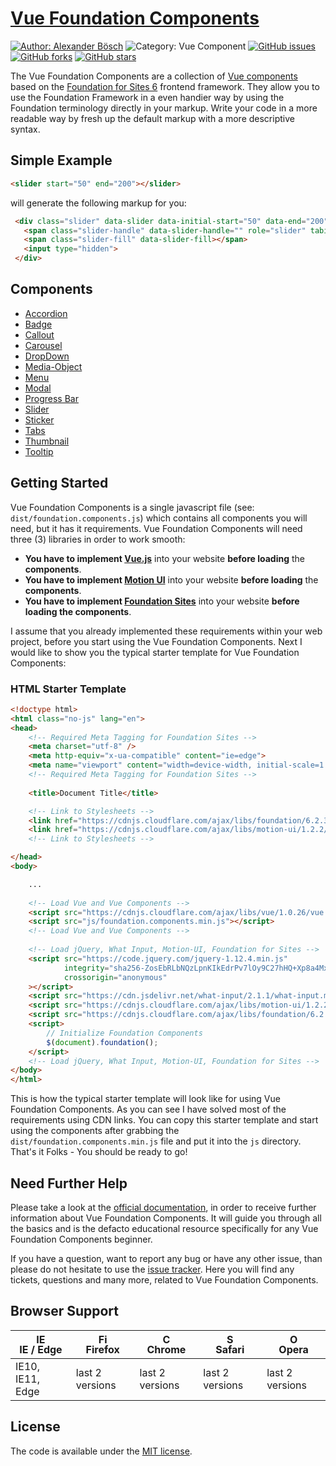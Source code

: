 [Vue Foundation Components](https://github.com/sirthxalot/vue-foundation-components)
=====================================================================================


[![Author: Alexander Bösch](https://img.shields.io/badge/author-alexander%20b%C3%B6sch-242424.svg)](https://github.com/sirthxalot)
![Category: Vue Component](https://img.shields.io/badge/category-vue--component-blue.svg)
[![GitHub issues](https://img.shields.io/github/issues/sirthxalot/vue-foundation-components.svg)](https://github.com/sirthxalot/vue-foundation-components/issues)
[![GitHub forks](https://img.shields.io/github/forks/sirthxalot/vue-foundation-components.svg?style=social&label=Fork&maxAge=2592000)](https://github.com/sirthxalot/vue-foundation-components)
[![GitHub stars](https://img.shields.io/github/stars/sirthxalot/vue-foundation-components.svg?style=social&label=Star&maxAge=2592000)](https://github.com/sirthxalot/vue-foundation-components)


The Vue Foundation Components are a collection of [Vue components](https://vuejs.org/guide/components.html) based on the 
[Foundation for Sites 6](http://foundation.zurb.com/sites/docs/) frontend framework. They allow you to use the Foundation 
Framework in a even handier way by using the Foundation terminology directly in your markup. Write your code in a more 
readable way by fresh up the default markup with a more descriptive syntax.


## Simple Example
             
```html
<slider start="50" end="200"></slider>
```

will generate the following markup for you:

```html
 <div class="slider" data-slider data-initial-start="50" data-end="200">
   <span class="slider-handle" data-slider-handle="" role="slider" tabindex="1"></span>
   <span class="slider-fill" data-slider-fill></span>
   <input type="hidden">
 </div>
```


## Components

* [Accordion](https://github.com/sirthxalot/vue-foundation-components/wiki/Accordion-Component)
* [Badge](https://github.com/sirthxalot/vue-foundation-components/wiki/Badge-Component)
* [Callout](https://github.com/sirthxalot/vue-foundation-components/wiki/Callout-Component)
* [Carousel](https://github.com/sirthxalot/vue-foundation-components/wiki/Carousel-Component)
* [DropDown](https://github.com/sirthxalot/vue-foundation-components/wiki/DropDown-Component)
* [Media-Object](https://github.com/sirthxalot/vue-foundation-components/wiki/Media-Object-Component)
* [Menu](https://github.com/sirthxalot/vue-foundation-components/wiki/Menu-Component)
* [Modal](https://github.com/sirthxalot/vue-foundation-components/wiki/Modal-Component)
* [Progress Bar](https://github.com/sirthxalot/vue-foundation-components/wiki/Progress-Bar-Component)
* [Slider](https://github.com/sirthxalot/vue-foundation-components/wiki/Slider-Component)
* [Sticker](https://github.com/sirthxalot/vue-foundation-components/wiki/Sticker-Component)
* [Tabs](https://github.com/sirthxalot/vue-foundation-components/wiki/Tabs-Component)
* [Thumbnail](https://github.com/sirthxalot/vue-foundation-components/wiki/Thumbnail-Component)
* [Tooltip](https://github.com/sirthxalot/vue-foundation-components/wiki/Tooltip-Component)


## Getting Started

Vue Foundation Components is a single javascript file (see: `dist/foundation.components.js`) which contains all components 
you will need, but it has it requirements. Vue Foundation Components will need three (3) libraries in order to work smooth:

* **You have to implement [Vue.js](https://vuejs.org/)** into your website **before loading** the **components**.
* **You have to implement [Motion UI](http://zurb.com/playground/motion-ui)** into your website **before loading** the **components**.
* **You have to implement [Foundation Sites](http://foundation.zurb.com/sites/docs/pagination.html)** into your website **before loading the components**.

I assume that you already implemented these requirements within your web project, before you start using the Vue Foundation 
Components. Next I would like to show you the typical starter template for Vue Foundation Components:


### HTML Starter Template

```html
<!doctype html>
<html class="no-js" lang="en">
<head>
    <!-- Required Meta Tagging for Foundation Sites -->
    <meta charset="utf-8" />
    <meta http-equiv="x-ua-compatible" content="ie=edge">
    <meta name="viewport" content="width=device-width, initial-scale=1.0" />
    <!-- Required Meta Tagging for Foundation Sites -->
    
	<title>Document Title</title>

    <!-- Link to Stylesheets -->
    <link href="https://cdnjs.cloudflare.com/ajax/libs/foundation/6.2.3/foundation.min.css" type="text/css" rel="stylesheet" />
    <link href="https://cdnjs.cloudflare.com/ajax/libs/motion-ui/1.2.2/motion-ui.min.css" type="text/css" rel="stylesheet" />
    <!-- Link to Stylesheets -->

</head>
<body>

	...
	
	<!-- Load Vue and Vue Components -->
	<script src="https://cdnjs.cloudflare.com/ajax/libs/vue/1.0.26/vue.min.js"></script>
	<script src="js/foundation.components.min.js"></script>
	<!-- Load Vue and Vue Components -->
	
	<!-- Load jQuery, What Input, Motion-UI, Foundation for Sites -->
	<script src="https://code.jquery.com/jquery-1.12.4.min.js"
			integrity="sha256-ZosEbRLbNQzLpnKIkEdrPv7lOy9C27hHQ+Xp8a4MxAQ="
			crossorigin="anonymous"
	></script>
	<script src="https://cdn.jsdelivr.net/what-input/2.1.1/what-input.min.js"></script>
	<script src="https://cdnjs.cloudflare.com/ajax/libs/motion-ui/1.2.2/motion-ui.min.js"></script>
	<script src="https://cdnjs.cloudflare.com/ajax/libs/foundation/6.2.3/foundation.min.js"></script>
	<script>
		// Initialize Foundation Components
		$(document).foundation();
	</script>
	<!-- Load jQuery, What Input, Motion-UI, Foundation for Sites -->
</body>
</html>
```

This is how the typical starter template will look like for using Vue Foundation Components. As you can see I have solved 
most of the requirements using CDN links. You can copy this starter template and start using the components after grabbing 
the `dist/foundation.components.min.js` file and put it into the `js` directory. That's it Folks - You should be ready to 
go!


## Need Further Help

Please take a look at the [official documentation](https://github.com/sirthxalot/vue-foundation-components/wiki), 
in order to receive further information about Vue Foundation Components. It will guide you 
through all the basics and is the defacto educational resource specifically for 
any Vue Foundation Components beginner. 

If you have a question, want to report any bug or have any other issue, than please 
do not hesitate to use the [issue tracker](https://github.com/sirthxalot/vue-foundation-components/issues). 
Here you will find any tickets, questions and many more, related to Vue Foundation Components.


## Browser Support

| [<img src="https://raw.githubusercontent.com/godban/browsers-support-badges/master/src/images/edge.png" alt="IE / Edge" width="16px" height="16px" />](http://godban.github.io/browsers-support-badges/)</br>IE / Edge | [<img src="https://raw.githubusercontent.com/godban/browsers-support-badges/master/src/images/firefox.png" alt="Firefox" width="16px" height="16px" />](http://godban.github.io/browsers-support-badges/)</br>Firefox | [<img src="https://raw.githubusercontent.com/godban/browsers-support-badges/master/src/images/chrome.png" alt="Chrome" width="16px" height="16px" />](http://godban.github.io/browsers-support-badges/)</br>Chrome | [<img src="https://raw.githubusercontent.com/godban/browsers-support-badges/master/src/images/safari.png" alt="Safari" width="16px" height="16px" />](http://godban.github.io/browsers-support-badges/)</br>Safari | [<img src="https://raw.githubusercontent.com/godban/browsers-support-badges/master/src/images/opera.png" alt="Opera" width="16px" height="16px" />](http://godban.github.io/browsers-support-badges/)</br>Opera |
| --------- | --------- | --------- | --------- | --------- |
| IE10, IE11, Edge| last 2 versions| last 2 versions| last 2 versions| last 2 versions


## License

The code is available under the [MIT license](license.md).
